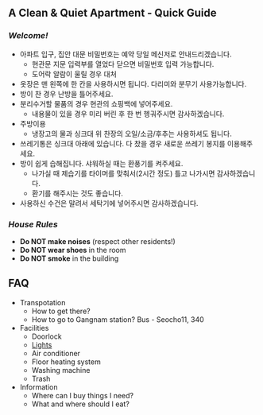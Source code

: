 ## A Clean & Quiet Apartment - Quick Guide

### *Welcome!*

- 아파트 입구, 집안 대문 비밀번호는 예약 당일 메신저로 안내드리겠습니다.
    - 현관문 지문 입력부를 열었다 닫으면 비밀번호 입력 가능합니다.
    - 도어락 알람이 울릴 경우 대처
- 옷장은 맨 왼쪽에 한 칸을 사용하시면 됩니다. 다리미와 분무기 사용가능합니다.
- 방이 찬 경우 난방을 틀어주세요.
- 분리수거할 물품의 경우 현관의 쇼핑백에 넣어주세요.
    - 내용물이 있을 경우 미리 버린 후 한 번 헹궈주시면 감사하겠습니다.
- 주방이용
    - 냉장고의 물과 싱크대 위 찬장의 오일/소금/후추는 사용하셔도 됩니다.
- 쓰레기통은 싱크대 아래에 있습니다. 다 찼을 경우 새로운 쓰레기 봉지를 이용해주세요.
- 방이 쉽게 습해집니다. 샤워하실 때는 환풍기를 켜주세요.
    - 나가실 때 제습기를 타이머를 맞춰서(2시간 정도) 틀고 나가시면 감사하겠습니다.
    - 환기를 해주시는 것도 좋습니다.
- 사용하신 수건은 말려서 세탁기에 넣어주시면 감사하겠습니다.


### *House Rules*
- **Do NOT make noises** (respect other residents!)
- **Do NOT wear shoes** in the room
- **Do NOT smoke** in the building


## FAQ
  
- Transpotation
  - How to get there?
  - How to go to Gangnam station? Bus - Seocho11, 340
- Facilities
  - Doorlock
  - [Lights](lights.md)
  - Air conditioner
  - Floor heating system
  - Washing machine
  - Trash
- Information
  - Where can I buy things I need?
  - What and where should I eat?
